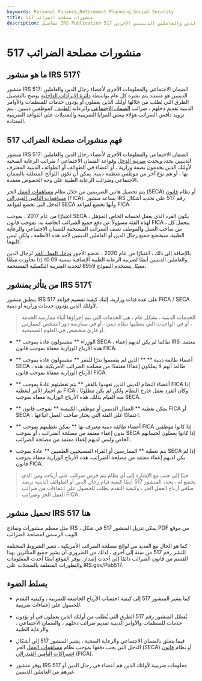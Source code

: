 ```yaml
---
keywords: Personal Finance,Retirement Planning,Social Security
title: منشورات مصلحة الضرائب 517
description: تفاصيل IRS Publication 517 قواعد ضريبة الدخل الأمريكية لأعضاء رجال الدين والعاملين الدينيين الآخرين.
---
```


# منشورات مصلحة الضرائب 517
## ما هو منشور IRS 517؟

منشور IRS 517: الضمان الاجتماعي والمعلومات الأخرى لأعضاء رجال الدين والعاملين الدينيين هو مستند يتم نشره كل عام بواسطة [دائرة الإيرادات الداخلية](/irs) يوضح بالتفصيل الطرق التي يُطلب من خلالها أولئك الذين يعملون أو يؤدون خدمات للمنظمات والأوامر الدينية تقديم دخلهم ، ضرائب [الضمان الاجتماعي](/socialsecurity) والرعاية [الطبية .](/medicare) كموظفين دينيين ، يتم تزويد دافعي الضرائب هؤلاء ببعض المزايا الضريبية والتعديلات على القواعد الضريبية المعتادة.

## فهم منشورات مصلحة الضرائب 517

منشور IRS 517: الضمان الاجتماعي والمعلومات الأخرى لأعضاء رجال الدين والعاملين الدينيين يحدد ويحدث [ضريبة الدخل](/incometax) وقواعد الضمان الاجتماعي / ضرائب الرعاية الصحية لأولئك الذين يخدمون بصفة وزارية ، أو أعضاء في الطوائف أو الطوائف الدينية المعترف بها ، أو هم نوع آخر من موظفي منظمة دينية. يمكن أن تكون اللوائح المتعلقة بالضمان الاجتماعي وضرائب الرعاية الطبية على وجه الخصوص معقدة.

يتم تحصيل هاتين الضريبتين من خلال نظام [مساهمات العمل](/seca) الحر (SECA) أو نظام [قانون مساهمات التأمين الفيدرالي](/fica) (FICA). يساعد منشور IRS رقم 517 على تحديد أشكال الدخل التي تخضع لقواعد SECA وأيها تخضع لقواعد FICA.

اعتبارًا من عام 2017 ، بموجب SECA ، يكون الفرد الذي يعمل لحسابه الخاص المؤهل لهذه الفئة مسؤولاً عن دفع جميع الضرائب الخاصة به. بموجب قانون FICA ، يتحمل كل من صاحب العمل والموظف نصف الضرائب المستحقة للضمان الاجتماعي والرعاية الطبية. سيخضع جميع رجال الدين أو العاملين الدينيين لأحد هذه الأنظمة ، ولكن ليس كليهما.

بالإضافة إلى ذلك ، اعتبارًا من عام 2020 ، تخضع الأجور [ودخل العمل الحر](/self-employed) لرجال الدين والعاملين الدينيين أيضًا لضريبة الرعاية الطبية الإضافية بنسبة 0.09٪ إذا تجاوزت مبلغًا معينًا. يستخدم النموذج 8959 لتحديد الضريبة التكميلية المستحقة.

## من يتأثر بمنشور IRS 517؟

ينطبق منشور IRS 517 على عدة فئات وزارية. إليك كيفية تقسيم قواعد FICA / SECA لأولئك الذين يؤدون خدمات وزارية أو دينية.

> الخدمات الدينية ، بشكل عام ، هي الخدمات التي يتم إجراؤها أثناء ممارسة الخدمة ، أو في الواجبات التي يتطلبها نظام ديني ، أو في ممارسة دور الشخص كممارس أو قارئ متخصص في العلوم المسيحية.

>

- ** الوزراء ** مشمولون عادة بموجب SECA ، طالما لم يكن لديهم إعفاء IRS معتمد. هذه الأرباح الوزارية معفاة بموجب قانون FICA.

- ** أعضاء طائفة دينية ** ** الذين لم يقسموا نذرًا للفقر ** مشمولون عادة بموجب SECA ، طالما أنهم لا يملكون إعفاءًا معتمدًا من مصلحة الضرائب الأمريكية. هذه الأرباح الوزارية معفاة بموجب قانون FICA.

- ** أعضاء النظام الديني الذين تعهدوا بالفقر ** يتم تغطيتهم عادةً بموجب FICA إذا تم اختيار الأمر لتغطية FICA ، وكان الفرد يعمل خارج النظام ولكن لم يكن مطلوبًا منه القيام بذلك. هذه الأرباح الوزارية معفاة بموجب SECA.

- ** يمكن تغطية ** العمال الدينيين أو موظفي الكنيسة ** بموجب قانون FICA أو SECA ، اعتمادًا على الفئة التي يختار صاحب العمل اتباعها.

- ** أعضاء طائفة دينية معترف بها ** يمكن تغطيتهم بموجب FICA إذا كانوا موظفين بدون إعفاء معتمد من مصلحة الضرائب ، أو بموجب SECA إذا كانوا يعملون لحسابهم الخاص وليس لديهم إعفاء معتمد من مصلحة الضرائب.

- يتم تغطية ** الممارسين أو القراء المسيحيين العلميين ** عادةً بموجب SECA إذا لم يكن لديهم إعفاء معتمد من مصلحة الضرائب. هذه الأرباح الوزارية معفاة بموجب قانون FICA.

> جنبًا إلى جنب مع الإشارة إلى أي نظام يتم فرض ضرائب على أرباحه ومن الذي يخضع له ، يحدد المنشور 517 أيضًا كيفية قيام رجال الدين أو الطوائف الدينية برصد صافي أرباح العمل الحر ، وكيفية التقدم بطلب للحصول على إعفاءات من ضرائب العمل الحر وضرائب FICA.

>

## تحميل منشور IRS 517 هنا

مثل معظم منشورات ونماذج IRS ، يمكن تنزيل المنشور 517 في شكل PDF من موقع الويب الرسمي لمصلحة الضرائب.

كما هو الحال مع العديد من لوائح مصلحة الضرائب الأمريكية ، تتغير الشروط المختلفة للنشر رقم 517 من سنة إلى أخرى ، لذلك من الضروري أن يشير جميع المتأثرين بهذا القسم من قانون الضرائب دائمًا إلى أحدث إصدار. يوفر الموقع أيضًا أحدث المعلومات والتطورات المتعلقة بالسجلات على IRS.gov/Pub517.

## يسلط الضوء

- كما يشير المنشور 517 إلى كيفية احتساب الأرباح الخاضعة للضريبة ، وكيفية التقدم للحصول على إعفاءات ضريبية.

- يُفصِّل المنشور رقم 517 الطرق التي يُطلب من أولئك الذين يعملون في أو يؤدون خدمات للمنظمات والأوامر الدينية تقديم ضرائب دخلهم ، والضمان الاجتماعي ، والرعاية الطبية.

- فيما يتعلق بالضمان الاجتماعي والرعاية الصحية ، يشير المنشور 517 إلى أشكال الدخل التي يجب دفعها بموجب نظام [مساهمات العمل](/seca) الحر (SECA) أو نظام [قانون اشتراكات التأمين الفيدرالي](/fica) (FICA).

- يوفر منشور IRS 517 معلومات ضريبية لأولئك الذين هم أعضاء في رجال الدين أو غيرهم من العاملين الدينيين.


